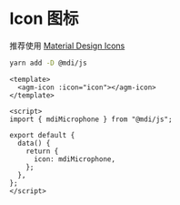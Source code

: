 # Icon 图标

推荐使用 [Material Design Icons](https://materialdesignicons.com/)

```sh
yarn add -D @mdi/js
```

```vue
<template>
  <agm-icon :icon="icon"></agm-icon>
</template>

<script>
import { mdiMicrophone } from "@mdi/js";

export default {
  data() {
    return {
      icon: mdiMicrophone,
    };
  },
};
</script>
```
